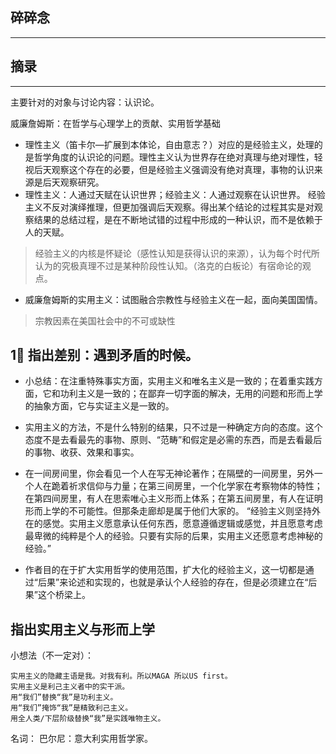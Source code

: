 ## 碎碎念
---

## 摘录
----

主要针对的对象与讨论内容：认识论。

威廉詹姆斯：在哲学与心理学上的贡献、实用哲学基础

- 理性主义（笛卡尔—扩展到本体论，自由意志？）对应的是经验主义，处理的是哲学角度的认识论的问题。理性主义认为世界存在绝对真理与绝对理性，轻视后天观察这个存在的必要，但是经验主义强调没有绝对真理，事物的认识来源是后天观察研究。
- 理性主义：人通过天赋在认识世界；经验主义：人通过观察在认识世界。
经验主义不反对演绎推理，但更加强调后天观察。得出某个结论的过程其实是对观察结果的总结过程，是在不断地试错的过程中形成的一种认识，而不是依赖于人的天赋。
> 经验主义的内核是怀疑论（感性认知是获得认识的来源），认为每个时代所认为的究极真理不过是某种阶段性认知。（洛克的白板论）有宿命论的观点。
- 威廉詹姆斯的实用主义：试图融合宗教性与经验主义在一起，面向美国国情。
> 宗教因素在美国社会中的不可或缺性
## 1⃣️ 指出差别：遇到矛盾的时候。
- 小总结：在注重特殊事实方面，实用主义和唯名主义是一致的；在着重实践方面，它和功利主义是一致的；在鄙弃一切字面的解决，无用的问题和形而上学的抽象方面，它与实证主义是一致的。
- 实用主义的方法，不是什么特别的结果，只不过是一种确定方向的态度。这个态度不是去看最先的事物、原则、“范畴”和假定是必需的东西，而是去看最后的事物、收获、效果和事实。
- 在一间房间里，你会看见一个人在写无神论著作；在隔壁的一间房里，另外一个人在跪着祈求信仰与力量；在第三间房里，一个化学家在考察物体的特性；在第四间房里，有人在思索唯心主义形而上体系；在第五间房里，有人在证明形而上学的不可能性。但那条走廊却是属于他们大家的。
“经验主义则坚持外在的感觉。实用主义愿意承认任何东西，愿意遵循逻辑或感觉，并且愿意考虑最卑微的纯粹是个人的经验。只要有实际的后果，实用主义还愿意考虑神秘的经验。”

- 作者目的在于扩大实用哲学的使用范围，扩大化的经验主义，这一切都是通过“后果”来论述和实现的，也就是承认个人经验的存在，但是必须建立在“后果”这个桥梁上。
##  指出实用主义与形而上学
小想法（不一定对）：

```
实用主义的隐藏主语是我。对我有利。所以MAGA 所以US first。
实用主义是利己主义者中的实干派。
用“我们”替换“我”是功利主义。
用“我们”掩饰“我”是精致利己主义。
用全人类/下层阶级替换“我”是实践唯物主义。
```


名词：
巴尔尼：意大利实用哲学家。
